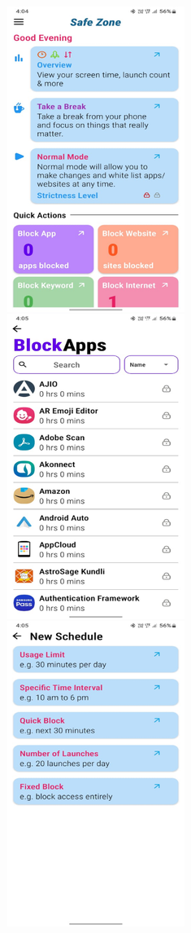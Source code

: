 <img src="https://github.com/HIRU1920/Safe-Zone/blob/main/WhatsApp%20Image%202024-07-22%20at%2016.06.10_26520056.jpg" alt="Screenshot" width="350" height="600">
<img src="https://github.com/HIRU1920/Safe-Zone/blob/main/WhatsApp%20Image%202024-07-22%20at%2016.06.09_e9b263eb.jpg" alt="Screenshot" width="350" height="600">
<img src="https://github.com/HIRU1920/Safe-Zone/blob/main/WhatsApp%20Image%202024-07-22%20at%2016.06.09_e6e1012b.jpg" alt="Screenshot" width="350" height="600">
